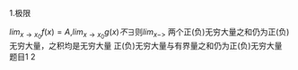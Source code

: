 1.极限  

$lim_{x \rightarrow x_0}f(x) = A$,$lim_{x \rightarrow x_0}g(x) 不 \exists$则$lim_{x->}$
两个正(负)无穷大量之和仍为正(负)无穷大量，之积均是无穷大量
正(负)无穷大量与有界量之和仍为正(负)无穷大量  
题目1 2  
